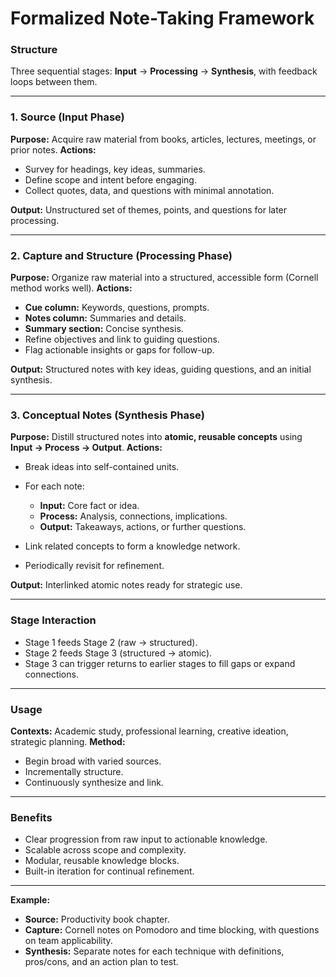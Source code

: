 # Formalized Note-Taking Framework

### Structure

Three sequential stages: **Input** → **Processing** → **Synthesis**, with feedback loops between them.

---

### 1. Source (Input Phase)

**Purpose:** Acquire raw material from books, articles, lectures, meetings, or prior notes.
**Actions:**

* Survey for headings, key ideas, summaries.
* Define scope and intent before engaging.
* Collect quotes, data, and questions with minimal annotation.

**Output:** Unstructured set of themes, points, and questions for later processing.

---

### 2. Capture and Structure (Processing Phase)

**Purpose:** Organize raw material into a structured, accessible form (Cornell method works well).
**Actions:**

* **Cue column:** Keywords, questions, prompts.
* **Notes column:** Summaries and details.
* **Summary section:** Concise synthesis.
* Refine objectives and link to guiding questions.
* Flag actionable insights or gaps for follow-up.

**Output:** Structured notes with key ideas, guiding questions, and an initial synthesis.

---

### 3. Conceptual Notes (Synthesis Phase)

**Purpose:** Distill structured notes into **atomic, reusable concepts** using **Input → Process → Output**.
**Actions:**

* Break ideas into self-contained units.
* For each note:

  * **Input:** Core fact or idea.
  * **Process:** Analysis, connections, implications.
  * **Output:** Takeaways, actions, or further questions.
* Link related concepts to form a knowledge network.
* Periodically revisit for refinement.

**Output:** Interlinked atomic notes ready for strategic use.

---

### Stage Interaction

* Stage 1 feeds Stage 2 (raw → structured).
* Stage 2 feeds Stage 3 (structured → atomic).
* Stage 3 can trigger returns to earlier stages to fill gaps or expand connections.

---

### Usage

**Contexts:** Academic study, professional learning, creative ideation, strategic planning.
**Method:**

* Begin broad with varied sources.
* Incrementally structure.
* Continuously synthesize and link.

---

### Benefits

* Clear progression from raw input to actionable knowledge.
* Scalable across scope and complexity.
* Modular, reusable knowledge blocks.
* Built-in iteration for continual refinement.

---

**Example:**

* **Source:** Productivity book chapter.
* **Capture:** Cornell notes on Pomodoro and time blocking, with questions on team applicability.
* **Synthesis:** Separate notes for each technique with definitions, pros/cons, and an action plan to test.
